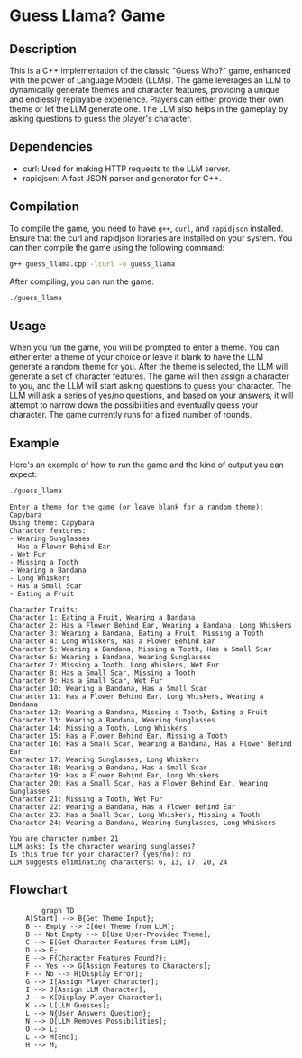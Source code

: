 # Guess Llama? Game

## Description

This is a C++ implementation of the classic "Guess Who?" game, enhanced with the power of Language Models (LLMs). The game leverages an LLM to dynamically generate themes and character features, providing a unique and endlessly replayable experience. Players can either provide their own theme or let the LLM generate one. The LLM also helps in the gameplay by asking questions to guess the player's character.

## Dependencies

-   curl: Used for making HTTP requests to the LLM server.
-   rapidjson: A fast JSON parser and generator for C++.

## Compilation

To compile the game, you need to have `g++`, `curl`, and `rapidjson` installed. Ensure that the curl and rapidjson libraries are installed on your system. You can then compile the game using the following command:

```bash
g++ guess_llama.cpp -lcurl -o guess_llama
```

After compiling, you can run the game:

```bash
./guess_llama
```

## Usage

When you run the game, you will be prompted to enter a theme. You can either enter a theme of your choice or leave it blank to have the LLM generate a random theme for you. After the theme is selected, the LLM will generate a set of character features. The game will then assign a character to you, and the LLM will start asking questions to guess your character. The LLM will ask a series of yes/no questions, and based on your answers, it will attempt to narrow down the possibilities and eventually guess your character. The game currently runs for a fixed number of rounds.

## Example

Here's an example of how to run the game and the kind of output you can expect:

```bash
./guess_llama
```

```text
Enter a theme for the game (or leave blank for a random theme): Capybara
Using theme: Capybara
Character features:
- Wearing Sunglasses
- Has a Flower Behind Ear
- Wet Fur
- Missing a Tooth
- Wearing a Bandana
- Long Whiskers
- Has a Small Scar
- Eating a Fruit

Character Traits:
Character 1: Eating a Fruit, Wearing a Bandana
Character 2: Has a Flower Behind Ear, Wearing a Bandana, Long Whiskers
Character 3: Wearing a Bandana, Eating a Fruit, Missing a Tooth
Character 4: Long Whiskers, Has a Flower Behind Ear
Character 5: Wearing a Bandana, Missing a Tooth, Has a Small Scar
Character 6: Wearing a Bandana, Wearing Sunglasses
Character 7: Missing a Tooth, Long Whiskers, Wet Fur
Character 8: Has a Small Scar, Missing a Tooth
Character 9: Has a Small Scar, Wet Fur
Character 10: Wearing a Bandana, Has a Small Scar
Character 11: Has a Flower Behind Ear, Long Whiskers, Wearing a Bandana
Character 12: Wearing a Bandana, Missing a Tooth, Eating a Fruit
Character 13: Wearing a Bandana, Wearing Sunglasses
Character 14: Missing a Tooth, Long Whiskers
Character 15: Has a Flower Behind Ear, Missing a Tooth
Character 16: Has a Small Scar, Wearing a Bandana, Has a Flower Behind Ear
Character 17: Wearing Sunglasses, Long Whiskers
Character 18: Wearing a Bandana, Has a Small Scar
Character 19: Has a Flower Behind Ear, Long Whiskers
Character 20: Has a Small Scar, Has a Flower Behind Ear, Wearing Sunglasses
Character 21: Missing a Tooth, Wet Fur
Character 22: Wearing a Bandana, Has a Flower Behind Ear
Character 23: Has a Small Scar, Long Whiskers, Missing a Tooth
Character 24: Wearing a Bandana, Wearing Sunglasses, Long Whiskers

You are character number 21
LLM asks: Is the character wearing sunglasses?
Is this true for your character? (yes/no): no
LLM suggests eliminating characters: 6, 13, 17, 20, 24
```

## Flowchart

```mermaid
        graph TD
    A[Start] --> B{Get Theme Input};
    B -- Empty --> C[Get Theme from LLM];
    B -- Not Empty --> D[Use User-Provided Theme];
    C --> E[Get Character Features from LLM];
    D --> E;
    E --> F{Character Features Found?};
    F -- Yes --> G[Assign Features to Characters];
    F -- No --> H[Display Error];
    G --> I[Assign Player Character];
    I --> J[Assign LLM Character];
    J --> K[Display Player Character];
    K --> L[LLM Guesses];
    L --> N{User Answers Question};
    N --> O[LLM Removes Possibilities];
    O --> L;
    L --> M[End];
    H --> M;
```
